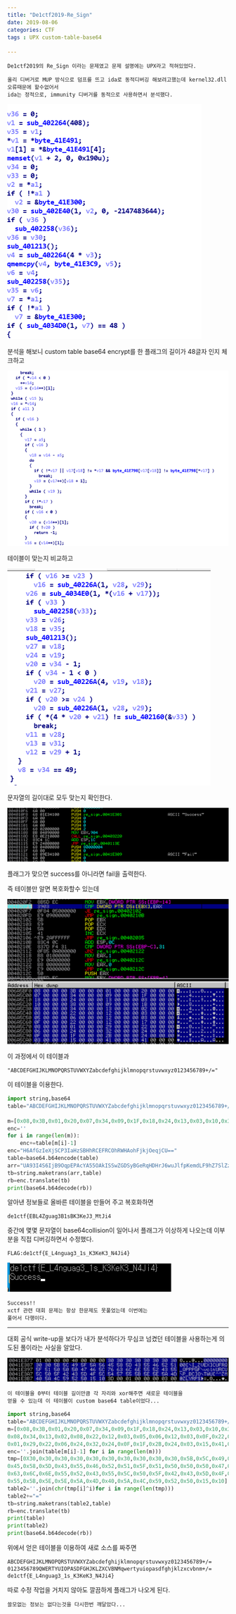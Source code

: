 ```yaml
---
title: "De1ctf2019-Re_Sign" 
date: 2019-08-06
categories: CTF
tags : UPX custom-table-base64

---
```


```
De1ctf2019의 Re_Sign 이라는 문제였고 문제 설명에는 UPX라고 적혀있었다.
```

```
올리 디버거로 MUP 방식으로 덤프를 뜨고 ida로 동적디버깅 해보려고했는데 kernel32.dll 오류때문에 할수없어서 
ida는 정적으로, immunity 디버거를 동적으로 사용하면서 분석했다.
```

![len](https://raw.githubusercontent.com/slyfizz3/slyfizz3.github.io/master/image/Re_Sign/len.png)


분석을 해보니 custom table base64 encrypt를 한 플래그의 길이가 48글자 인지 체크하고


![check](https://raw.githubusercontent.com/slyfizz3/slyfizz3.github.io/master/image/Re_Sign/check.png)


테이블이 맞는지 비교하고


![checkdone](https://raw.githubusercontent.com/slyfizz3/slyfizz3.github.io/master/image/Re_Sign/checkdone.png)


 문자열의 길이대로 모두 맞는지 확인한다.


![fail](https://raw.githubusercontent.com/slyfizz3/slyfizz3.github.io/master/image/Re_Sign/fail.png)

플래그가 맞으면 success를 아니라면 fail을 출력한다.

즉 테이블만 알면 복호화할수 있는데

![table](https://raw.githubusercontent.com/slyfizz3/slyfizz3.github.io/master/image/Re_Sign/table.png)

이 과정에서 이 테이블과 

```
"ABCDEFGHIJKLMNOPQRSTUVWXYZabcdefghijklmnopqrstuvwxyz0123456789+/="
```

이 테이블을 이용한다.

```python
import string,base64
table="ABCDEFGHIJKLMNOPQRSTUVWXYZabcdefghijklmnopqrstuvwxyz0123456789+/="
	
m=[0x08,0x3B,0x01,0x20,0x07,0x34,0x09,0x1F,0x18,0x24,0x13,0x03,0x10,0x38,0x09,0x1B,0x08,0x34,0x13,0x02,0x08,0x22,0x12,0x03,  0x05,0x06,0x12,0x03,0x0F,0x22,0x12,0x17,0x08,0x01,0x29,0x22,0x06,0x24,0x32,0x24,0x0F,0x1F,0x2B,0x24,0x03,0x15,0x41,0x41]
enc=''
for i in range(len(m)):
	enc+=table[m[i]-1]
enc="H6AfGzIeXjSCP3IaHzSBHhRCEFRCOhRWHAohFjkjOeqjCU=="
table=base64.b64encode(table)
arr="UA93I4S6IjB9OqpEPAcYA55OAkISSwZGDSyBGeRqHDHrJ6wuJlfpKemdLF9hZ7SlZzBcXM0fEMEjRPGzT3qiWhj="
tb=string.maketrans(arr,table)
rb=enc.translate(tb)
print(base64.b64decode(rb))
```

알아낸 정보들로 올바른 테이블을 만들어 주고 복호화하면 

```
de1ctf{EBL4Zguag3B1sBK3KeJ3_MtJi4	
```

중간에 몇몇 문자열이 base64collision이 일어나서 플래그가 이상하게 나오는데 이부분을 직접 디버깅하면서 수정했다.

```
FLAG:de1ctf{E_L4nguag3_1s_K3KeK3_N4Ji4}
```

![success](https://raw.githubusercontent.com/slyfizz3/slyfizz3.github.io/master/image/Re_Sign/success.png)

```
Success!!
xctf 관련 대회 문제는 항상 한문제도 못풀었는데 이번에는
풀어서 다행이다.
```

--------------------------------------------------------------------------------------------------------

대회 공식 write-up을 보다가 내가 분석하다가 무심코 넘켰던 테이블을 사용하는게 의도된 풀이라는 사실을 알았다.

![table2](https://raw.githubusercontent.com/slyfizz3/slyfizz3.github.io/master/image/Re_Sign/table2.png)

```
이 테이블을 0부터 테이블 길이만큼 각 자리와 xor해주면 새로운 테이블을 
얻을 수 있는데 이 테이블이 custom base64 table이었다...
```

```python
import string,base64
table="ABCDEFGHIJKLMNOPQRSTUVWXYZabcdefghijklmnopqrstuvwxyz0123456789+/="
m=[0x08,0x3B,0x01,0x20,0x07,0x34,0x09,0x1F,0x18,0x24,0x13,0x03,0x10,0x38,0x09,0x1B,
0x08,0x34,0x13,0x02,0x08,0x22,0x12,0x03,0x05,0x06,0x12,0x03,0x0F,0x22,0x12,0x17,0x08,
0x01,0x29,0x22,0x06,0x24,0x32,0x24,0x0F,0x1F,0x2B,0x24,0x03,0x15,0x41,0x41]
enc=''.join(table[m[i]-1] for i in range(len(m)))
tmp=[0X30,0x30,0x30,0x30,0x30,0x30,0x30,0x30,0x30,0x30,0x5B,0x5C,0x49,0x5F,0x5A,0x56,
0x45,0x58,0x5D,0x43,0x55,0x46,0x52,0x51,0x5F,0x51,0x50,0x50,0x50,0x47,0x46,0x5C,0x76,
0x63,0x6C,0x6E,0x55,0x52,0x43,0x55,0x5C,0x50,0x5F,0x42,0x43,0x5D,0x4F,0x5C,0x54,0x57,
0x55,0x5B,0x5E,0x5E,0x5A,0x4D,0x40,0x5A,0x4C,0x59,0x52,0x50,0x15,0x10]
table2=''.join(chr(tmp[i]^i)for i in range(len(tmp)))
table2+="="
tb=string.maketrans(table2,table)
rb=enc.translate(tb)
print(table)
print(table2)
print(base64.b64decode(rb))
```

위에서 얻은 테이블을 이용하여 새로 소스를 짜주면

```
ABCDEFGHIJKLMNOPQRSTUVWXYZabcdefghijklmnopqrstuvwxyz0123456789+/=
0123456789QWERTYUIOPASDFGHJKLZXCVBNMqwertyuiopasdfghjklzxcvbnm+/=
de1ctf{E_L4nguag3_1s_K3KeK3_N4Ji4}
```

따로 수정 작업을 거치지 않아도 깔끔하게 플래그가 나오게 된다.

```
쓸모없는 정보는 없다는것을 다시한번 깨달았다...
```

